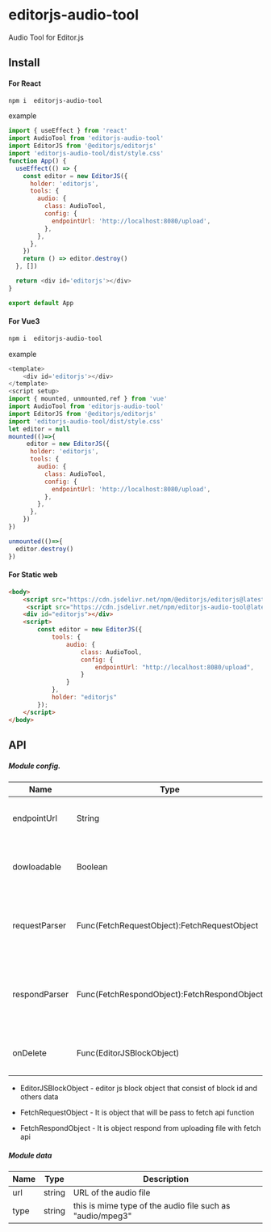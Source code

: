 #  editorjs-audio-tool

Audio Tool for Editor.js

## Install

#### For React

```bash
npm i  editorjs-audio-tool
```

example

```js
import { useEffect } from 'react'
import AudioTool from 'editorjs-audio-tool'
import EditorJS from '@editorjs/editorjs'
import 'editorjs-audio-tool/dist/style.css'
function App() {
  useEffect(() => {
    const editor = new EditorJS({
      holder: 'editorjs',
      tools: {
        audio: {
          class: AudioTool,
          config: {
            endpointUrl: 'http://localhost:8080/upload',
          },
        },
      },
    })
    return () => editor.destroy()
  }, [])

  return <div id='editorjs'></div>
}

export default App

```


#### For Vue3

```bash
npm i  editorjs-audio-tool
```

example

```js
<template>
    <div id='editorjs'></div>
</template>    
<script setup>
import { mounted, unmounted,ref } from 'vue'
import AudioTool from 'editorjs-audio-tool'
import EditorJS from '@editorjs/editorjs'
import 'editorjs-audio-tool/dist/style.css'
let editor = null
mounted(()=>{
     editor = new EditorJS({
      holder: 'editorjs',
      tools: {
        audio: {
          class: AudioTool,
          config: {
            endpointUrl: 'http://localhost:8080/upload',
          },
        },
      },
    })
})

unmounted(()=>{
  editor.destroy()
})

```

#### For Static web

```html
<body>
    <script src="https://cdn.jsdelivr.net/npm/@editorjs/editorjs@latest"></script>
     <script src="https://cdn.jsdelivr.net/npm/editorjs-audio-tool@latest"></script>
    <div id="editorjs"></div>
    <script>
        const editor = new EditorJS({
            tools: {
                audio: {
                    class: AudioTool,
                    config: {
                        endpointUrl: "http://localhost:8080/upload",
                    }
                }
            },
            holder: "editorjs"
        });
    </script>
</body>
```



## API

##### Module config.

| Name          | Type                                        | Description                                               |
| ------------- | ------------------------------------------- | --------------------------------------------------------- |
| endpointUrl   | String                                      | Url endpoint to upload file to                            |
| dowloadable   | Boolean                                     | Set if audio display will have download button            |
| requestParser | Func(FetchRequestObject):FetchRequestObject | function to modify upload request before send             |
| respondParser | Func(FetchRespondObject):FetchRespondObject | function to modify upload respond before display in block |
| onDelete      | Func(EditorJSBlockObject)                   | this function is called after deleted                     |

* EditorJSBlockObject - editor js block object that consist of block id and others data

* FetchRequestObject - It is object that will be pass to fetch api function

* FetchRespondObject - It is object respond from uploading file with fetch api

  

##### Module data

| Name | Type   | Description                                               |
| ---- | ------ | --------------------------------------------------------- |
| url  | string | URL of the audio file                                     |
| type | string | this is mime type of the audio file such as "audio/mpeg3" |

